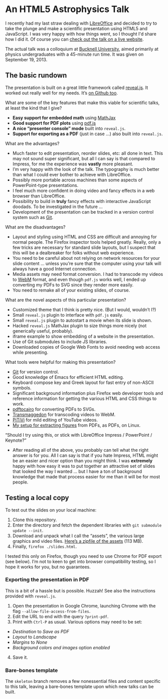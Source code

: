 # An HTML5 Astrophysics Talk

I recently had my last straw dealing with
[LibreOffice](http://libreoffice.org/) and decided to try to take the plunge
and make a scientific presentation using HTML5 and JavaScript. I was very
happy with how things went, so I thought I'd share how I did it. Of course you
can [check out the talk on a live
website](http://www.cfa.harvard.edu/~pwilliam/htmltalk/).

The actual talk was a colloquium at [Bucknell
University](http://www.bucknell.edu/), aimed primarily at physics
undergraduates with a 45-minute run time. It was given on September 19, 2013.

## The basic rundown

The presentation is built on a great little framework called
[reveal.js](http://lab.hakim.se/reveal-js/). It worked out really well for
my needs. It’s [on Github too](https://github.com/hakimel/reveal.js).

What are some of the key features that make this viable for scientific
talks, at least the kind that I give?

* **Easy support for embedded math** using [MathJax](http://www.mathjax.org/)
* **Good support for PDF plots** using
  [pdf.js](http://mozilla.github.io/pdf.js/)
* **A nice “presenter console” mode** built into ``reveal.js``.
* **Support for exporting as a PDF** (just in case …) also built
  into ``reveal.js``.

What are the advantages?

* Much faster to edit presentation, reorder slides, etc: all done in text. This
  may not sound super significant, but all I can say is that compared to Impress,
  for me the experience was **vastly** more pleasant.
* I’m very happy with the look of the talk. The typography is much better than
  what I could ever bother to achieve with LibreOffice.
* Possibly more portable across machines than some aspects of PowerPoint-type
  presentations.
* I feel much more confident in doing video and fancy effects in a web
  browser than LibreOffice.
* Possibility to build in **truly** fancy effects with interactive
  JavaScript doodads. To be investigated in the future …
* Development of the presentation can be tracked in a version control
  system such as [Git](http://git-scm.com/).

What are the disadvantages?

* Layout and styling using HTML and CSS are difficult and annoying for normal
  people. The Firefox inspector tools helped greatly. Really, only a few
  tricks are necessary for standard slide layouts, but I suspect that this
  will be a dealbreaker for folks without web experience.
* You need to be careful about not relying on network resources for your
  slide content … unless you’re sure that the computer using your talk will
  always have a good Internet connection.
* Media assets may need format conversion. I had to transcode my videos to
  [WebM](http://www.webmproject.org/) format, and even though ``pdf.js``
  works well, I ended up converting my PDFs to SVG since they render more
  easily.
* You need to remake all of your existing slides, of course.

What are the novel aspects of this particular presentation?

* Customized theme that I think is pretty nice. (But I would, wouldn’t I?)
* Small ``reveal.js`` plugin to interface with ``pdf.js`` easily.
* Small ``reveal.js`` plugin to autostart a movie when its slide is shown.
* Hacked ``reveal.js`` MathJax plugin to size things more nicely (not
  generically useful, probably).
* iframe example to show embedding of a website in the presentation.
* Use of Git submodules to include JS libraries.
* Downloaded copies of Google Web Fonts to avoid needing web access
  while presenting.

What tools were helpful for making this presentation?

* [Git](http://git-scm.com/) for version control.
* Good knowledge of Emacs for efficient HTML editing.
* Keyboard compose key and Greek layout for fast entry of non-ASCII symbols.
* Significant background information plus Firefox web developer tools and
  reference information for getting the various HTML and CSS things to work.
* [pdftocairo](http://poppler.freedesktop.org/) for converting PDFs to SVGs.
* [Transmaggedon](http://www.linuxrising.org/) for transcoding videos to WebM.
* [PiTiVi](http://www.pitivi.org/) for mild editing of YouTube videos.
* [My setup for extracting
  figures](http://newton.cx/~peter/2012/10/extracting-pdf-figures-as-pdfs-in-linux/)
  from PDFs, as PDFs, on Linux.

“Should I try using this, or stick with LibreOffice Impress / PowerPoint / Keynote?”

* After reading all of the above, you probably can tell what the right
  answer is for you. All I can say is that if you hate Impress, HTML might
  be an easier and nicer option than you might think. I was **extremely**
  happy with how easy it was to put together an attractive set of slides
  that looked the way I wanted … but I have a ton of background knowledge
  that made that process easier for me than it will be for most people.

## Testing a local copy

To test out the slides on your local machine:

1. Clone this repository.
2. Enter the directory and fetch the dependent libraries
   with ``git submodule update --init``.
3. Download and unpack what I call the “assets”, the various large graphics
  and video files. [Here’s a zipfile of the
  assets](https://www.cfa.harvard.edu/~pwilliam/htmltalk/htmltalk-assets.zip)
  (113 MB).
4. Finally, ``firefox ./slides.html``.

I tested this only on Firefox, though you need to use Chrome for PDF export
(see below). I’m not to keen to get into browser compatibility testing, so I
hope it works for you, but no guarantees.

### Exporting the presentation in PDF

This is a bit of a hassle but is possible. Huzzah! See also the instructions
provided with ``reveal.js``.

1. Open the presentation in Google Chrome, launching Chrome with
   the flag ``--allow-file-access-from-files``.
2. Edit the URL to end with the query ``?print-pdf``.
3. Print with ``Ctrl-P`` as usual. Various options may need to be set:
  - *Destination* to *Save as PDF*
  - *Layout* to *Landscape*
  - *Margins* to *None*
  - *Background colors and images* option *enabled*
4. Save it.

### Bare-bones template

The ``skeleton`` branch removes a few nonessential files and content specific
to this talk, leaving a bare-bones template upon which new talks can be built.
